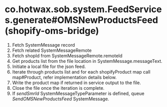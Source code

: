 # co.hotwax.sob.system.FeedServices.generate#OMSNewProductsFeed (shopify-oms-bridge)
1. Fetch SystemMessage record
2. Fetch related SystemMessageRemote
3. Fetch shopId from SystemMessageRemote.remoteId
4. Get products list from the file location in SystemMessage.messageText.
5. Initiate a local file for the json feed.
6. Iterate through products list and for each shopifyProduct map call map#Product, refer implementation details below.
7. Write the product map if returned in service output to the file.
8. Close the file once the iteration is complete.
9. If *sendSmrId* SystemMessageTypeParameter is defined, queue *SendOMSNewProductsFeed* SystemMessage.